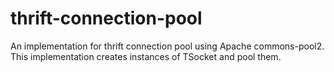 # thrift-connection-pool

An implementation for thrift connection pool using Apache commons-pool2.  This implementation creates instances of TSocket and pool them.
